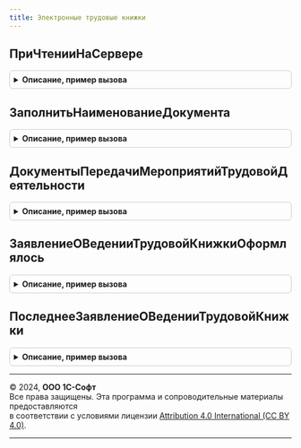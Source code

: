 ```yaml
---
title: Электронные трудовые книжки
---
```



## ПриЧтенииНаСервере
<details style="margin: 1em 0; padding: 0.5em; border: 1px solid #ccc; border-radius: 6px;">

<summary style="font-weight: bold; cursor: pointer;">Описание, пример вызова</summary>

```bsl

// Проверяет предавались ли мероприятия документа в ПФР и если передавались - переводит форму
// в режим ТолькоПросмотр = Истина
//
// Параметры:
//		УправляемаяФорма	- ФормаКлиентскогоПриложения
//		ТекущийОбъект		- ДокументОбъект
//
Процедура ПриЧтенииНаСервере(УправляемаяФорма, ТекущийОбъект) Экспорт
```

Пример вызова
```bsl
ЭлектронныеТрудовыеКнижки.ПриЧтенииНаСервере(УправляемаяФорма, ТекущийОбъект) 
```
</details>

## ЗаполнитьНаименованиеДокумента
<details style="margin: 1em 0; padding: 0.5em; border: 1px solid #ccc; border-radius: 6px;">

<summary style="font-weight: bold; cursor: pointer;">Описание, пример вызова</summary>

```bsl

// Заполняет наименование документа по его виду
//
// Параметры:
//		ОбъектДокумента		- ДокументОбъект
//		ВидДокумента		- Строка, имя документа метаданных
//
Процедура ЗаполнитьНаименованиеДокумента(ОбъектДокумента, ВидДокумента, НаименованиеПоУмолчанию = "") Экспорт
```

Пример вызова
```bsl
ЭлектронныеТрудовыеКнижки.ЗаполнитьНаименованиеДокумента(ОбъектДокумента, ВидДокумента, НаименованиеПоУмолчанию);
```
</details>

## ДокументыПередачиМероприятийТрудовойДеятельности
<details style="margin: 1em 0; padding: 0.5em; border: 1px solid #ccc; border-radius: 6px;">

<summary style="font-weight: bold; cursor: pointer;">Описание, пример вызова</summary>

```bsl

// Возвращает массив ссылок на документы, передавшие мероприятия трудовой
// деятельности этого документа в ПФР.
//
// Параметры:
//		Регистратор	- ДокументСсылка
// Возвращаемое значение:
//		Массив
//
Функция ДокументыПередачиМероприятийТрудовойДеятельности(Регистратор) Экспорт
```

Пример вызова
```bsl
Результат = ЭлектронныеТрудовыеКнижки.ДокументыПередачиМероприятийТрудовойДеятельности(Регистратор) 
```
</details>

## ЗаявлениеОВеденииТрудовойКнижкиОформлялось
<details style="margin: 1em 0; padding: 0.5em; border: 1px solid #ccc; border-radius: 6px;">

<summary style="font-weight: bold; cursor: pointer;">Описание, пример вызова</summary>

```bsl

// Возвращает признак того, что в базе данных есть сведения о подававшемся заявлении
// о ведении трудовой книжки.
//
// Параметры:
//  ФизическиеЛицо          - СправочникСсылка.ФизическиеЛица
//  ИсключаемыеРегистраторы - ДокументСсылка, ссылка на регистратор данные которого необходимо исключить
//                          - Массив, массив ссылок на регистраторы, данные которых необходимо исключить
//
// Возвращаемое значение:
//  Булево
//
Функция ЗаявлениеОВеденииТрудовойКнижкиОформлялось(ФизическоеЛицо, ИсключаемыеРегистраторы) Экспорт
```

Пример вызова
```bsl
Результат = ЭлектронныеТрудовыеКнижки.ЗаявлениеОВеденииТрудовойКнижкиОформлялось(ФизическоеЛицо, ИсключаемыеРегистраторы) 
```
</details>

## ПоследнееЗаявлениеОВеденииТрудовойКнижки
<details style="margin: 1em 0; padding: 0.5em; border: 1px solid #ccc; border-radius: 6px;">

<summary style="font-weight: bold; cursor: pointer;">Описание, пример вызова</summary>

```bsl

// Возвращает данные последнего зарегистрированного способа ведения трудовой деятельности.
//
// Параметры:
//  ФизическиеЛицо          - СправочникСсылка.ФизическиеЛица
//  ДатаСведений            - Дата, дата на которую необходимо получить сведения
//  ИсключаемыеРегистраторы - ДокументСсылка, ссылка на регистратор данные которого необходимо исключить
//                          - Массив, массив ссылок на регистраторы, данные которых необходимо исключить
//
// Возвращаемое значение:
//  Структура	- содержит ключи:
//                 * Дата         - дата оформления заявления
//                 * ВидЗаявления - ПеречислениеСсылка.ВидыЗаявленийОПредоставленииСведенийОТрудовойДеятельности
//
Функция ПоследнееЗаявлениеОВеденииТрудовойКнижки(ФизическоеЛицо, ДатаСведений, ИсключаемыеРегистраторы) Экспорт
```

Пример вызова
```bsl
Результат = ЭлектронныеТрудовыеКнижки.ПоследнееЗаявлениеОВеденииТрудовойКнижки(ФизическоеЛицо, ДатаСведений, ИсключаемыеРегистраторы) 
```
</details>

---

© 2024, **ООО 1С-Софт**  
Все права защищены. Эта программа и сопроводительные материалы предоставляются  
в соответствии с условиями лицензии [Attribution 4.0 International (CC BY 4.0)](https://creativecommons.org/licenses/by/4.0/legalcode).

---
